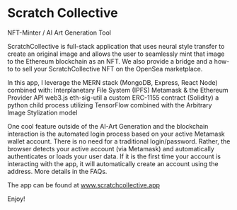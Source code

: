 # Scratch Collective
NFT-Minter / AI Art Generation Tool

ScratchCollective is full-stack application that uses neural style transfer to create an original image and allows the user to seamlessly mint that image to the Ethereum blockchain as an NFT.
We also provide a bridge and a how-to to sell your ScratchCollective NFT on the OpenSea marketplace.

In this app, I leverage the MERN stack (MongoDB, Express, React Node) combined with:
Interplanetary File System (IPFS)
Metamask & the Ethereum Provider API
web3.js
eth-sig-util
a custom ERC-1155 contract (Solidity)
a python child process utilizing TensorFlow combined with the Arbitrary Image Stylization model

One cool feature outside of the AI-Art Generation and the blockchain interaction is the automated login process based on your active Metamask wallet account.
There is no need for a traditional login/password. Rather, the browser detects your active account (via Metamask) and automatically authenticates or loads your user data.
If it is the first time your account is interacting with the app, it will automatically create an account using the address.
More details in the FAQs.

The app can be found at www.scratchcollective.app

Enjoy!

